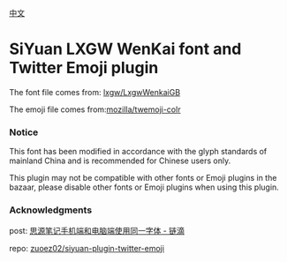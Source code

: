 [中文](https://github.com/TCOTC/siyuan-ttf-LXGWWenKaiGB-and-Twemoji/blob/main/README_zh_CN.md)

# SiYuan LXGW WenKai font and Twitter Emoji plugin

The font file comes from: [lxgw/LxgwWenkaiGB](https://github.com/lxgw/LxgwWenkaiGB)

The emoji file comes from:[mozilla/twemoji-colr](https://github.com/mozilla/twemoji-colr)

### Notice

This font has been modified in accordance with the glyph standards of mainland China and is recommended for Chinese users only.

This plugin may not be compatible with other fonts or Emoji plugins in the bazaar, please disable other fonts or Emoji plugins when using this plugin.

### Acknowledgments

post: [思源笔记手机端和电脑端使用同一字体 - 链滴](https://ld246.com/article/1705399357823)

repo: [zuoez02/siyuan-plugin-twitter-emoji](https://github.com/zuoez02/siyuan-plugin-twitter-emoji)